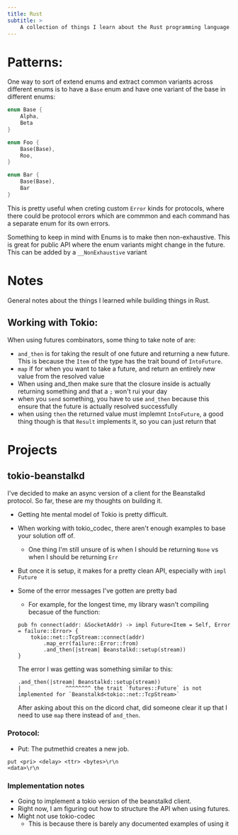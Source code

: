 ```yaml
---
title: Rust
subtitle: >
    A collection of things I learn about the Rust programming language.
---
```


# Patterns:

One way to sort of extend enums and extract common variants across different enums is to have a `Base` enum and have one variant of the base in different enums:

```rust
enum Base {
    Alpha,
    Beta
}

enum Foo {
    Base(Base),
    Roo,
}

enum Bar {
    Base(Base),
    Bar
}
```

This is pretty useful when creting custom `Error` kinds for protocols, where there could be protocol errors which are commmon and each command has a separate enum for its own errors.

Something to keep in mind with Enums is to make then non-exhaustive. This is great for public API where the enum variants might change in the future. This can be added by a `__NonExhaustive` variant

# Notes

General notes about the things I learned while building things in Rust.

## Working with Tokio:

When using futures combinators, some thing to take note of are:

* `and_then` is for taking the result of one future and returning a new future.
  This is because the `Item` of the type has the trait bound of `IntoFuture`.
* `map` if for when you want to take a future, and return an entirely new value
  from the resolved value
* When using and_then make sure that the closure inside is actually returning
  something and that a `;` won't rui your day
* when you `send` something, you have to use `and_then` because this ensure
  that the future is actually resolved successfully
* when using `then` the returned value must implemnt `IntoFuture`, a good thing
  though is that `Result` implements it, so you can just return that

# Projects

## tokio-beanstalkd

I've decided to make an async version of a client for the Beanstalkd protocol.
So far, these are my thoughts on building it.

* Getting hte mental model of Tokio is pretty difficult.
* When working with tokio_codec, there aren't enough examples to base your
  solution off of.
    * One thing I'm still unsure of is when I should be returning `None` vs
      when I should be returning `Err`
* But once it is setup, it makes for a pretty clean API, especially with `impl
  Future`
* Some of the error messages I've gotten are pretty bad
    * For example, for the longest time, my library wasn't compiling becasue of
      the function:

    ```
    pub fn connect(addr: &SocketAddr) -> impl Future<Item = Self, Error = failure::Error> {
        tokio::net::TcpStream::connect(addr)
            .map_err(failure::Error::from)
            .and_then(|stream| Beanstalkd::setup(stream))
    }
    ```

    The error I was getting was something similar to this:

    ```
    .and_then(|stream| Beanstalkd::setup(stream))
   |              ^^^^^^^^ the trait `futures::Future` is not implemented for `Beanstalkd<tokio::net::TcpStream>`
    ```

    After asking about this on the dicord chat, did someone clear it up that
    I need to use `map` there instead of `and_then`.

### Protocol:

* Put:
 The putmethid creates a new job.

 ```
 put <pri> <delay> <ttr> <bytes>\r\n
 <data>\r\n
 ```

### Implementation notes
* Going to implement a tokio version of the beanstalkd client.
* Right now, I am figuring out how to structure the API when using futures.
* Might not use tokio-codec
    * This is because there is barely any documented examples of using it

